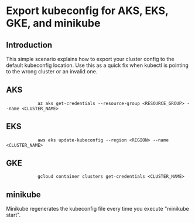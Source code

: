 # Export kubeconfig for AKS, EKS, GKE, and minikube

## Introduction
This simple scenario explains how to export your cluster config to the default kubeconfig location.  Use this as a quick fix when kubectl is pointing to the wrong cluster or an invalid one.


## AKS
                az aks get-credentials --resource-group <RESOURCE_GROUP> --name <CLUSTER_NAME>

## EKS
                aws eks update-kubeconfig --region <REGION> --name <CLUSTER_NAME>

## GKE
                gcloud container clusters get-credentials <CLUSTER_NAME>

## minikube
Minikube regenerates the kubeconfig file every time you execute "minikube start".